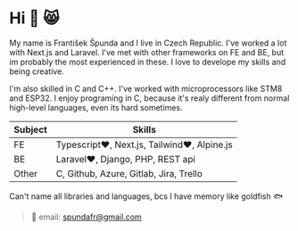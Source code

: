 # Hi 👋 😸
My name is František Špunda and I live in Czech Republic. I've worked a lot with Next.js and Laravel. I've met with other frameworks on FE and BE, but im probably the most experienced in these. I love to develope my skills and being creative.

I'm also skilled in C and C++. I've worked with microprocessors like STM8 and ESP32. I enjoy programing in C, because it's realy different from normal high-level languages, even its hard sometimes.

| Subject | Skills |
| - | - |
| FE | Typescript❤️, Next.js, Tailwind❤️, Alpine.js |
| BE | Laravel❤️, Django, PHP, REST api |
| Other | C, Github, Azure, Gitlab, Jira, Trello |

Can't name all libraries and languages, bcs I have memory like goldfish 🐟
> 📧 email: [spundafr@gmail.com](mailto:spundafr@gmail.com) <br>
